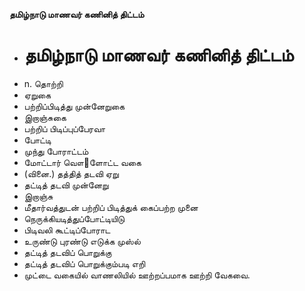 **தமிழ்நாடு மாணவர் கணினித் திட்டம்**
- # தமிழ்நாடு மாணவர் கணினித் திட்டம்
- n. தொற்றி
- ஏறுகை
- பற்றிப்பிடித்து முன்னேறுகை
- இறாஞ்சுகை
- பற்றிப் பிடிப்புப்பேரவா
- போட்டி
- முந்து போராட்டம்
- மோட்டார் வௌ஢ளோட்ட வகை
- (வினை.) தத்தித் தடவி ஏறு
- தட்டித் தடவி முன்னேறு
- இறாஞ்சு
- மீதார்வத்துடன் பற்றிப் பிடித்துக் கைப்பற்ற  முனை
- நெருக்கியடித்துப்போட்டியிடு
- பிடிவலி கூட்டிப்போராட
- உருண்டு புரண்டு எடுக்க முஸ்ல்
- தட்டித் தடவிப் பொறுக்கு
- தட்டித் தடவிப் பொறுக்கும்படி எறி
- முட்டை வகையில் வாணலியில் ஊற்றப்பமாக ஊற்றி வேகவை.

